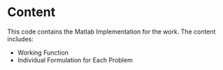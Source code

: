 # Content
This code contains the Matlab Implementation for the work. The content includes:
- Working Function
- Individual Formulation for Each Problem

